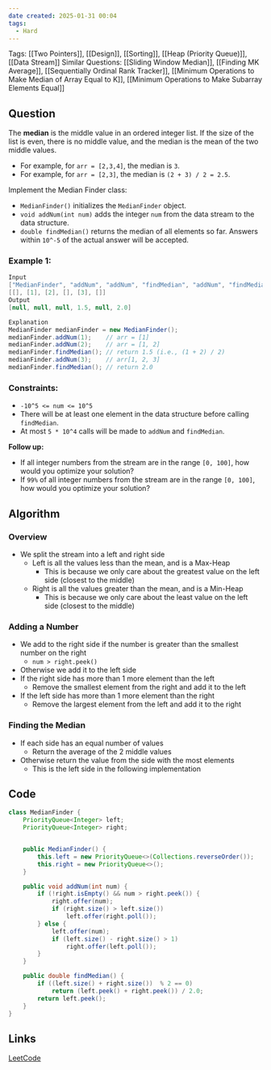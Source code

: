 ```yaml
---
date created: 2025-01-31 00:04
tags:
  - Hard
---
```


Tags: [[Two Pointers]], [[Design]], [[Sorting]], [[Heap (Priority Queue)]], [[Data Stream]]
Similar Questions: [[Sliding Window Median]], [[Finding MK Average]], [[Sequentially Ordinal Rank Tracker]], [[Minimum Operations to Make Median of Array Equal to K]], [[Minimum Operations to Make Subarray Elements Equal]]

## Question

The **median** is the middle value in an ordered integer list. If the size of the list is even, there is no middle value, and the median is the mean of the two middle values.

- For example, for `arr = [2,3,4]`, the median is `3`.
- For example, for `arr = [2,3]`, the median is `(2 + 3) / 2 = 2.5`.

Implement the Median Finder class:

- `MedianFinder()` initializes the `MedianFinder` object.
- `void addNum(int num)` adds the integer `num` from the data stream to the data structure.
- `double findMedian()` returns the median of all elements so far. Answers within `10^-5` of the actual answer will be accepted.

### Example 1:

```java
Input
["MedianFinder", "addNum", "addNum", "findMedian", "addNum", "findMedian"]
[[], [1], [2], [], [3], []]
Output
[null, null, null, 1.5, null, 2.0]

Explanation
MedianFinder medianFinder = new MedianFinder();
medianFinder.addNum(1);    // arr = [1]
medianFinder.addNum(2);    // arr = [1, 2]
medianFinder.findMedian(); // return 1.5 (i.e., (1 + 2) / 2)
medianFinder.addNum(3);    // arr[1, 2, 3]
medianFinder.findMedian(); // return 2.0
```

### Constraints:

- `-10^5 <= num <= 10^5`
- There will be at least one element in the data structure before calling `findMedian`.
- At most `5 * 10^4` calls will be made to `addNum` and `findMedian`.

**Follow up:**

- If all integer numbers from the stream are in the range `[0, 100]`, how would you optimize your solution?
- If `99%` of all integer numbers from the stream are in the range `[0, 100]`, how would you optimize your solution?

## Algorithm


### Overview 
 - We split the stream into a left and right side 
	 - Left is all the values less than the mean, and is a Max-Heap 
		 - This is because we only care about the greatest value on the left side (closest to the middle)
	- Right is all the values greater than the mean, and is a Min-Heap 
		 - This is because we only care about the least value on the left side (closest to the middle)

### Adding a Number 

- We add to the right side if the number is greater than the smallest number on the right 
	- `num > right.peek()`
- Otherwise we add it to the left side 
- If the right side has more than 1 more element than the left 
	- Remove the smallest element from the right and add it to the left 
- If the left side has more than 1 more element than the right 
	- Remove the largest element from the left and add it to the right 

### Finding the Median
- If each side has an equal number of values 
	- Return the average of the 2 middle values 
- Otherwise return the value from the side with the most elements 
	- This is the left side in the following implementation
## Code

```java 
class MedianFinder {
    PriorityQueue<Integer> left;
    PriorityQueue<Integer> right;


    public MedianFinder() {
        this.left = new PriorityQueue<>(Collections.reverseOrder());
        this.right = new PriorityQueue<>();
    }

    public void addNum(int num) {
        if (!right.isEmpty() && num > right.peek()) {
            right.offer(num);
            if (right.size() > left.size())
                left.offer(right.poll());
        } else {
            left.offer(num);
            if (left.size() - right.size() > 1)
                right.offer(left.poll());
        }
    }

    public double findMedian() {
        if ((left.size() + right.size())  % 2 == 0)
            return (left.peek() + right.peek()) / 2.0;
        return left.peek();
    }
}
```

## Links

[LeetCode](https://leetcode.com/problems/find-median-from-data-stream/description/)
